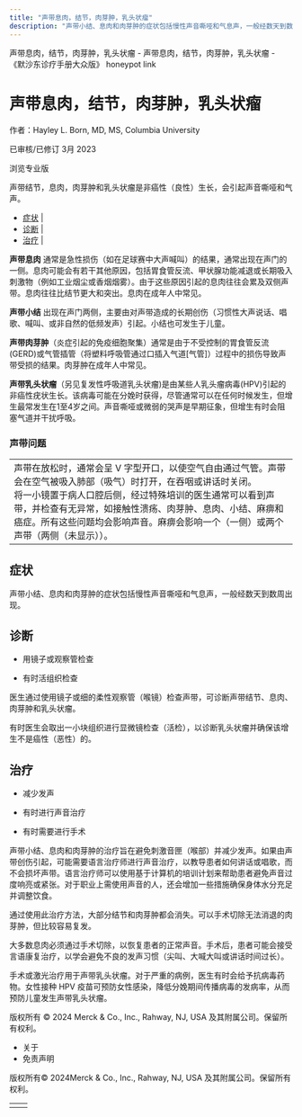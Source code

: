 ```yaml
---
title: "声带息肉，结节，肉芽肿，乳头状瘤"
description: "声带小结、息肉和肉芽肿的症状包括慢性声音嘶哑和气息声，一般经数天到数周出现。"
---
```


﻿声带息肉，结节，肉芽肿，乳头状瘤 \- 声带息肉，结节，肉芽肿，乳头状瘤 \- 《默沙东诊疗手册大众版》 honeypot link

# 声带息肉，结节，肉芽肿，乳头状瘤

作者：Hayley L. Born, MD, MS, Columbia University

已审核/已修订 3月 2023

浏览专业版

声带结节，息肉，肉芽肿和乳头状瘤是非癌性（良性）生长，会引起声音嘶哑和气声。

- [症状](#症状_v8370044_zh) \|
- [诊断](#诊断_v8370047_zh) \|
- [治疗](#治疗_v8370050_zh) \|

**声带息肉** 通常是急性损伤（如在足球赛中大声喊叫）的结果，通常出现在声门的一侧。息肉可能会有若干其他原因，包括胃食管反流、甲状腺功能减退或长期吸入刺激物（例如工业烟尘或香烟烟雾）。由于这些原因引起的息肉往往会累及双侧声带。息肉往往比结节更大和突出。息肉在成年人中常见。

**声带小结** 出现在声门两侧，主要由对声带造成的长期创伤（习惯性大声说话、唱歌、喊叫、或非自然的低频发声）引起。小结也可发生于儿童。

**声带肉芽肿**（炎症引起的免疫细胞聚集）通常是由于不受控制的胃食管反流(GERD)或气管插管（将塑料呼吸管通过口插入气道\[气管\]）过程中的损伤导致声带受损的结果。肉芽肿在成年人中常见。

**声带乳头状瘤**（另见复发性呼吸道乳头状瘤)是由某些人乳头瘤病毒(HPV)引起的非癌性疣状生长。该病毒可能在分娩时获得，尽管通常可以在任何时候发生，但增生最常发生在1至4岁之间。声音嘶哑或微弱的哭声是早期征象，但增生有时会阻塞气道并干扰呼吸。

### 声带问题

|     |
| --- |
| 声带在放松时，通常会呈 V 字型开口，以使空气自由通过气管。声带会在空气被吸入肺部（吸气）时打开，在吞咽或讲话时关闭。<br>将一小镜置于病人口腔后侧，经过特殊培训的医生通常可以看到声带，并检查有无异常，如接触性溃疡、肉芽肿、息肉、小结、麻痹和癌症。所有这些问题均会影响声音。麻痹会影响一个（一侧）或两个声带（两侧（未显示））。<br> |

## 症状

声带小结、息肉和肉芽肿的症状包括慢性声音嘶哑和气息声，一般经数天到数周出现。

## 诊断

- 用镜子或观察管检查

- 有时活组织检查


医生通过使用镜子或细的柔性观察管（喉镜）检查声带，可诊断声带结节、息肉、肉芽肿和乳头状瘤。

有时医生会取出一小块组织进行显微镜检查（活检），以诊断乳头状瘤并确保该增生不是癌性（恶性）的。

## 治疗

- 减少发声

- 有时进行声音治疗

- 有时需要进行手术


声带小结、息肉和肉芽肿的治疗旨在避免刺激音匣（喉部）并减少发声。如果由声带创伤引起，可能需要语言治疗师进行声音治疗，以教导患者如何讲话或唱歌，而不会损坏声带。语言治疗师可以使用基于计算机的培训计划来帮助患者避免声音过度响亮或紧张。对于职业上需使用声音的人，还会增加一些措施确保身体水分充足并调整饮食。

通过使用此治疗方法，大部分结节和肉芽肿都会消失。可以手术切除无法消退的肉芽肿，但比较容易复发。

大多数息肉必须通过手术切除，以恢复患者的正常声音。手术后，患者可能会接受言语康复治疗，以学会避免不良的发声习惯（尖叫、大喊大叫或讲话时间过长）。

手术或激光治疗用于声带乳头状瘤。对于严重的病例，医生有时会给予抗病毒药物。女性接种 HPV 疫苗可预防女性感染，降低分娩期间传播病毒的发病率，从而预防儿童发生声带乳头状瘤。



版权所有 © 2024
Merck & Co., Inc., Rahway, NJ, USA 及其附属公司。保留所有权利。

- 关于
- 免责声明

版权所有© 2024Merck & Co., Inc., Rahway, NJ, USA 及其附属公司。保留所有权利。

|     |     |
| --- | --- |
|  |  |